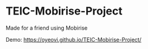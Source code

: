 # TEIC-Mobirise-Project
Made for a friend using Mobirise


Demo: https://oyeovi.github.io/TEIC-Mobirise-Project/
